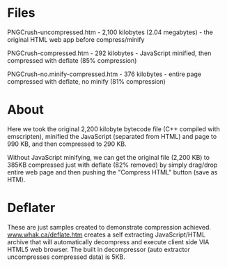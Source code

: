 # Files

PNGCrush-uncompressed.htm - 2,100 kilobytes (2.04 megabytes) - the original HTML web app before compress/minify

PNGCrush-compressed.htm	- 292 kilobytes - JavaScript minified, then compressed with deflate (85% compression)

PNGCrush-no.minify-compressed.htm - 376 kilobytes - entire page compressed with deflate, no minify (81% compression)

# About

Here we took the original 2,200 kilobyte bytecode file (C++ compiled with emscripten), minified the JavaScript (separated from HTML) and page to 990 KB, and then compressed to 290 KB.

Without JavaScript minifying, we can get the original file (2,200 KB) to 385KB compressed just with deflate (82% removed) by simply drag/drop entire web page and then pushing the "Compress HTML" button (save as HTM).

# Deflater

These are just samples created to demonstrate compression achieved. www.whak.ca/deflate.htm creates a self extracting JavaScript/HTML archive that will automatically decompress and execute client side VIA HTML5 web browser. The built in decompressor (auto extractor uncompresses compressed data) is 5KB.
